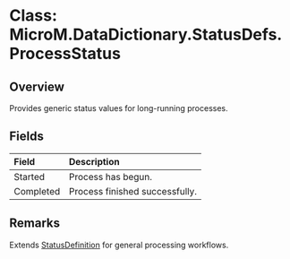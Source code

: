 # Class: MicroM.DataDictionary.StatusDefs.ProcessStatus

## Overview
Provides generic status values for long-running processes.

## Fields
| Field | Description |
|:--|:--|
| Started | Process has begun. |
| Completed | Process finished successfully. |

## Remarks
Extends [StatusDefinition](../MicroM.DataDictionary.Configuration/StatusDefinition.md) for general processing workflows.
